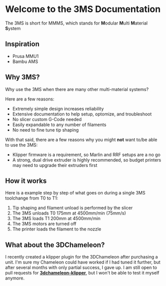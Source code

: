 # Welcome to the 3MS Documentation

The 3MS is short for MMMS, which stands for **M**odular **M**ulti **M**aterial **S**ystem

## Inspiration

- Prusa MMU1
- Bambu AMS

## Why 3MS?

Why use the 3MS when there are many other multi-material systems? 

Here are a few reasons:

- Extremely simple design increases reliability
- Extensive documentation to help setup, optomize, and troubleshoot
- No slicer custom G-Code needed
- Easily expandable to any number of filaments
- No need to fine tune tip shaping

With that said, there are a few reasons why you might **not** want to/be able to use the 3MS:

- Klipper firmware is a requirement, so Marlin and RRF setups are a no go
- A strong, dual drive extruder is highly recommended, so budget printers may need to upgrade their extruders first

## How it works

Here is a example step by step of what goes on during a single 3MS toolchange from T0 to T1:

1. Tip shaping and filament unload is performed by the slicer
2. The 3MS unloads T0 175mm at 4500mm/min (75mm/s)
3. The 3MS loads T1 200mm at 4500mm/min
4. The 3MS motors are turned off
5. The printer loads the filament to the nozzle
<!-- 
??? "How it works (detailed)"
    1. Tip shaping and filament unload is performed by the slicer
    2. The T0 command is called
    3. T0 calls Toolchange T=0
    5. If the previous extruder is not -1 (no previous extruder), an unload is performed via G100
    6. CHECK_FSENSOR is called to verify the filament unloaded successfully
    7. A load is performed via G100
    8. CHECK_FSENSOR is called to verify the filament loaded successfully -->

## What about the 3DChameleon?

I recently created a klipper plugin for the 3DChameleon after purchasing a unit. I'm sure my Chameleon could have worked if I had tuned it further, but after several months with only partial success, I gave up. I am still open to pull requests for **[3dchameleon-klipper](https://github.com/3dcoded/3dchameleon-klipper)**, but I won't be able to test it myself anymore.

